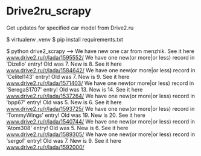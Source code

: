 # Drive2ru_scrapy
Get updates for specified car model from Drive2.ru

$ virtualenv .venv
$ pip install requirements.txt

$ python drive2_scrapy
-->
We have new one car from menzhik. See it here www.drive2.ru/r/lada/1595552/
We have one new(or more|or less) record in 'Dizello' entry! Old was 7. New is 8. See it here www.drive2.ru/r/lada/1584642/
We have one new(or more|or less) record in 'Celitel143' entry! Old was 7. New is 9. See it here www.drive2.ru/r/lada/1571403/
We have one new(or more|or less) record in 'SeregaS1707' entry! Old was 13. New is 14. See it here www.drive2.ru/r/lada/1537264/
We have one new(or more|or less) record in 'bpp67' entry! Old was 5. New is 6. See it here www.drive2.ru/r/lada/1593725/
We have one new(or more|or less) record in 'TommyWings' entry! Old was 19. New is 20. See it here www.drive2.ru/r/lada/1540744/
We have one new(or more|or less) record in 'Atom308' entry! Old was 5. New is 6. See it here www.drive2.ru/r/lada/1589305/
We have one new(or more|or less) record in 'sergof' entry! Old was 7. New is 9. See it here www.drive2.ru/r/lada/1592000/
